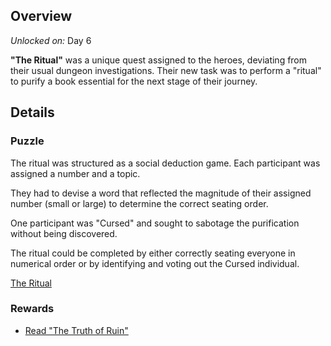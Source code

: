 <!-- title: The Ritual -->
<!-- quote: Get the order correct, and the ritual succeeds! -->
<!-- chapters: 1 -->
<!-- images: (Venue where the Ritual took place)-->
<!-- model: false -->

## Overview

_Unlocked on:_ Day 6

**"The Ritual"** was a unique quest assigned to the heroes, deviating from their usual dungeon investigations. Their new task was to perform a "ritual" to purify a book essential for the next stage of their journey.

## Details

### Puzzle

The ritual was structured as a social deduction game. Each participant was assigned a number and a topic.

They had to devise a word that reflected the magnitude of their assigned number (small or large) to determine the correct seating order.

One participant was "Cursed" and sought to sabotage the purification without being discovered.

The ritual could be completed by either correctly seating everyone in numerical order or by identifying and voting out the Cursed individual.

[The Ritual](#embed:https://www.youtube.com/live/tJ_YXGE3o2w?si=PuRoJPyk6DJCIjQC&t=5809)

### Rewards

- [Read "The Truth of Ruin"](#text:the-truth-of-ruin)

